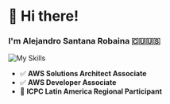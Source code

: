 # 👋 **Hi there!**  
### I'm **Alejandro Santana Robaina** 🇨🇺🇺🇸  

![My Skills](https://skillicons.dev/icons?i=java,spring,aws)

- ✅ **AWS Solutions Architect Associate**  
- ✅ **AWS Developer Associate**  
- 🥇 **ICPC Latin America Regional Participant**  


<!--
**Alejo2075/Alejo2075** is a ✨ _special_ ✨ repository because its `README.md` (this file) appears on your GitHub profile.

Here are some ideas to get you started:

- 🔭 I’m currently working on ...
- 🌱 I’m currently learning ...
- 👯 I’m looking to collaborate on ...
- 🤔 I’m looking for help with ...
- 💬 Ask me about ...
- 📫 How to reach me: ...
- 😄 Pronouns: ...
- ⚡ Fun fact: ...
-->
